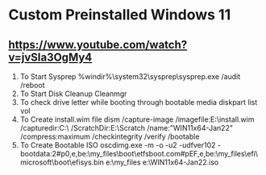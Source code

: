 # Custom Preinstalled Windows 11
## https://www.youtube.com/watch?v=jvSIa3OgMy4
 1. To Start Sysprep
    %windir%\system32\sysprep\sysprep.exe /audit /reboot
 2. To Start Disk Cleanup
    Cleanmgr
 3. To check drive letter while booting through bootable media
    diskpart
    list vol
 4. To Create install.wim file
    dism /capture-image /imagefile:E:\install.wim /capturedir:C:\ /ScratchDir:E:\Scratch /name:"WIN11x64-Jan22" /compress:maximum /checkintegrity /verify /bootable
 5. To Create Bootable ISO
    oscdimg.exe -m -o -u2 -udfver102 -bootdata:2#p0,e,be:\my_files\boot\etfsboot.com#pEF,e,be:\my_files\efi\microsoft\boot\efisys.bin e:\my_files e:\WIN11x64-Jan22.iso
